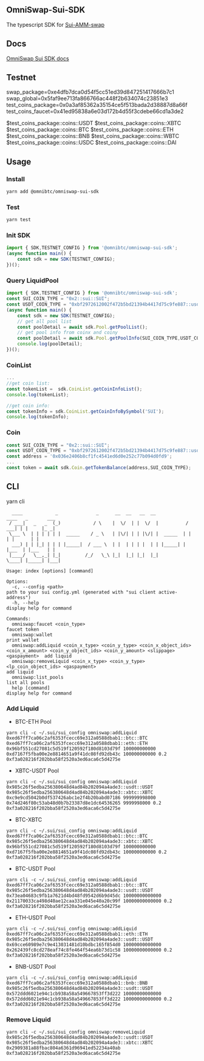 ## OmniSwap-Sui-SDK
The typescript SDK for [Sui-AMM-swap](https://github.com/OmniBTC/Sui-AMM-swap)

## Docs
[OmniSwap Sui SDK docs](https://docs-omniswap-sui.omnibtc.finance)

## Testnet
swap_package=0xe4dfb7dca0d54f5cc51ed39d847251417666b7c1
swap_global=0x5faf9ee713fa866766ac448f2b634074c23851e3
test_coins_package=0x0a3af85362a35154ce5f513bada2d38887d8a66f
test_coins_faucet=0x41ed95838a6e03d172b4d55f3cdebe66cd1a3de2

$test_coins_package::coins::USDT
$test_coins_package::coins::XBTC
$test_coins_package::coins::BTC
$test_coins_package::coins::ETH
$test_coins_package::coins::BNB
$test_coins_package::coins::WBTC
$test_coins_package::coins::USDC
$test_coins_package::coins::DAI

## Usage

### Install
```bash
yarn add @omnibtc/omniswap-sui-sdk
```

### Test
```bash
yarn test
```

### Init SDK

```ts
import { SDK,TESTNET_CONFIG } from '@omnibtc/omniswap-sui-sdk';
(async function main() {
    const sdk = new SDK(TESTNET_CONFIG);
})();
```
### Query LiquidPool

```ts
import { SDK,TESTNET_CONFIG } from '@omnibtc/omniswap-sui-sdk';
const SUI_COIN_TYPE = "0x2::sui::SUI";
const USDT_COIN_TYPE = "0xbf2972612002f472b5bd21394b4417d75c9fe887::usdt::USDT";
(async function main() {
    const sdk = new SDK(TESTNET_CONFIG);
    // get all pool list
    const poolDetail = await sdk.Pool.getPoolList();
    // get pool info from coinx and coiny
    const poolDetail = await sdk.Pool.getPoolInfo(SUI_COIN_TYPE,USDT_COIN_TYPE);
    console.log(poolDetail);
})();
```

### CoinList

```ts
...
//get coin list:
const tokenList =  sdk.CoinList.getCoinInfoList();
console.log(tokenList);
```
```ts
//get coin info:
const tokenInfo = sdk.CoinList.getCoinInfoBySymbol('SUI');
console.log(tokenInfo);
```

### Coin
```ts
const SUI_COIN_TYPE = "0x2::sui::SUI";
const USDT_COIN_TYPE = "0xbf2972612002f472b5bd21394b4417d75c9fe887::usdt::USDT";
const address = '0x036e2406b8cf1fc4541ed6d0e252c77b094d0fd9';
...
const token = await sdk.Coin.getTokenBalance(address,SUI_COIN_TYPE);
```

## CLI
yarn cli
```
  ____            _              _      __  __   __  __            ____   _       ___ 
 / ___|   _   _  (_)            / \    |  \/  | |  \/  |          / ___| | |     |_ _|
 \___ \  | | | | | |  _____    / _ \   | |\/| | | |\/| |  _____  | |     | |      | | 
  ___) | | |_| | | | |_____|  / ___ \  | |  | | | |  | | |_____| | |___  | |___   | | 
 |____/   \__,_| |_|         /_/   \_\ |_|  |_| |_|  |_|          \____| |_____| |___|
                                                                                      
Usage: index [options] [command]

Options:
  -c, --config <path>                                                                                                                             path to your sui config.yml (generated with "sui client active-address")
  -h, --help                                                                                                                                      display help for command

Commands:
  omniswap:faucet <coin_type>                                                                                                                     faucet token
  omniswap:wallet                                                                                                                                 print wallet 
  omniswap:addLiquid <coin_x_type> <coin_y_type> <coin_x_object_ids> <coin_x_amount> <coin_y_object_ids> <coin_y_amount> <slippage> <gaspayment>  add liquid
  omniswap:removeLiquid <coin_x_type> <coin_y_type> <lp_coin_object_ids> <gaspayment>                                                             add liquid
  omniswap:list_pools                                                                                                                             list all pools
  help [command]                                                                                                                                  display help for command
```

### Add Liquid

* BTC-ETH Pool
```
yarn cli -c ~/.sui/sui_config omniswap:addLiquid 0xed67ff7ca06c2af6353fcecc69e312a0588dbab1::btc::BTC 0xed67ff7ca06c2af6353fcecc69e312a0588dbab1::eth::ETH 0x96bf551cd27081c5d519f120592f180d8103d79f 100000000000 0xd7167f5fba00e2e8814651a9f41dc08fd92db43c 100000000000 0.2 0xf3a028216f202bba58f2520a3ed6aca6c5d4275e
```
* XBTC-USDT Pool
```
yarn cli -c ~/.sui/sui_config omniswap:addLiquid 0x985c26f5edba256380648d4ad84b202094a4ade3::usdt::USDT 0x985c26f5edba256380648d4ad84b202094a4ade3::xbtc::XBTC 0xc9e9cd5042b0df537426abc1e2f4b20babd07186 999999998000 0x74d246f80c53ab48d0b7b23387d8e1dc64536265 9999998000 0.2 0xf3a028216f202bba58f2520a3ed6aca6c5d4275e
```
* BTC-XBTC
```
yarn cli -c ~/.sui/sui_config omniswap:addLiquid 0xed67ff7ca06c2af6353fcecc69e312a0588dbab1::btc::BTC 0x985c26f5edba256380648d4ad84b202094a4ade3::xbtc::XBTC 0x96bf551cd27081c5d519f120592f180d8103d79f 100000000000 0xd7167f5fba00e2e8814651a9f41dc08fd92db43c 100000000000 0.2 0xf3a028216f202bba58f2520a3ed6aca6c5d4275e
```

* BTC-USDT Pool
```
yarn cli -c ~/.sui/sui_config omniswap:addLiquid 0xed67ff7ca06c2af6353fcecc69e312a0588dbab1::btc::BTC 0x985c26f5edba256380648d4ad84b202094a4ade3::usdt::USDT 0x73ea04683c9fb1a7621d4bd48fd9542d6b9d45dc 10000000000000 0x21170033ca498d40ae12caa331e045e40a20c99f 10000000000000 0.2 0xf3a028216f202bba58f2520a3ed6aca6c5d4275e
```
* ETH-USDT Pool
```
yarn cli -c ~/.sui/sui_config omniswap:addLiquid 0xed67ff7ca06c2af6353fcecc69e312a0588dbab1::eth::ETH 0x985c26f5edba256380648d4ad84b202094a4ade3::usdt::USDT 0x69cce60989e7c9e413031481d10bdbc165f854d0 10000000000000 0x262439fc8cd278eaf74c8fe464f54ea6b73d1c58 10000000000000 0.2 0xf3a028216f202bba58f2520a3ed6aca6c5d4275e
```
* BNB-USDT Pool
```
yarn cli -c ~/.sui/sui_config omniswap:addLiquid 0xed67ff7ca06c2af6353fcecc69e312a0588dbab1::bnb::BNB 0x985c26f5edba256380648d4ad84b202094a4ade3::usdt::USDT 0x572ddd6021e94c1cb938a58a549667853ff3d222 10000000000000 0x572ddd6021e94c1cb938a58a549667853ff3d222 10000000000000 0.2 0xf3a028216f202bba58f2520a3ed6aca6c5d4275e
```

### Remove Liquid
```
yarn cli -c ~/.sui/sui_config omniswap:removeLiquid 0x985c26f5edba256380648d4ad84b202094a4ade3::usdt::USDT 0x985c26f5edba256380648d4ad84b202094a4ade3::xbtc::XBTC 0x2909381a88fbac804a6361d96941ed52234a40ab 0xf3a028216f202bba58f2520a3ed6aca6c5d4275e
```
